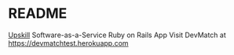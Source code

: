 # README

[Upskill](http://upskillcourses.com) Software-as-a-Service Ruby on Rails App
Visit DevMatch at https://devmatchtest.herokuapp.com
